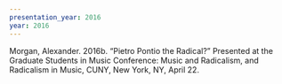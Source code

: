```yaml
---
presentation_year: 2016
year: 2016
---
```


Morgan, Alexander. 2016b. “Pietro Pontio the Radical?” Presented at the Graduate Students in Music Conference: Music and Radicalism, and Radicalism in Music, CUNY, New York, NY, April 22.